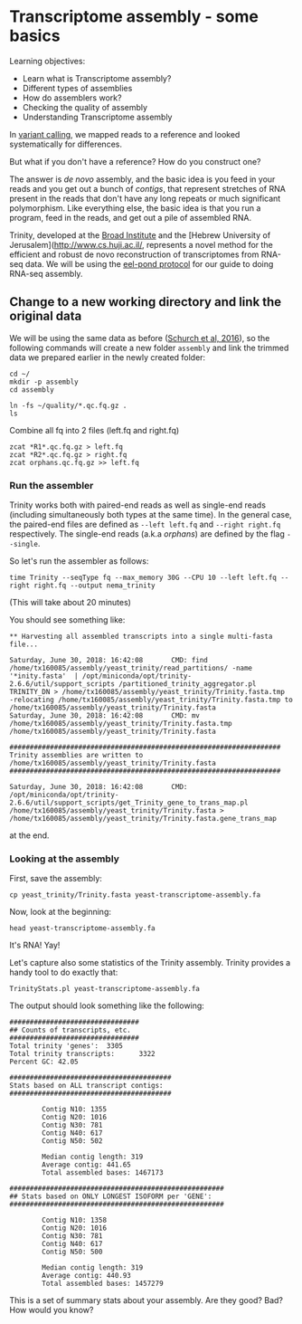 # Transcriptome assembly - some basics

Learning objectives:

* Learn what is Transcriptome assembly?
* Different types of assemblies
* How do assemblers work?
* Checking the quality of assembly
* Understanding Transcriptome assembly

In [variant calling](http://angus.readthedocs.io/en/2018/mapping-variant-calling.html), we mapped reads to a reference and looked systematically for differences.

But what if you don't have a reference? How do you construct one?

The answer is *de novo* assembly, and the basic idea is you feed in your reads and you get out a bunch of *contigs*, that represent stretches of RNA present in the reads that don't have any long repeats or much significant polymorphism.  Like everything else, the basic idea is that you run a program, feed in the reads, and get out a pile of assembled RNA.

Trinity, developed at the [Broad Institute](http://www.broadinstitute.org/) and the [Hebrew University of Jerusalem](http://www.cs.huji.ac.il/, represents a novel method for the efficient and robust de novo reconstruction of transcriptomes from RNA-seq data. We will be using the [eel-pond protocol](https://eel-pond.readthedocs.io/en/latest) for our guide to doing RNA-seq assembly.

## Change to a new working directory and link the original data

We will be using the same data as before ([Schurch et al, 2016](https://www.ncbi.nlm.nih.gov/pmc/articles/PMC4878611/)), so the following commands will create a new folder `assembly` and link the trimmed data we prepared earlier in the newly created folder:

```
cd ~/
mkdir -p assembly
cd assembly

ln -fs ~/quality/*.qc.fq.gz .
ls
```

Combine all fq into 2 files (left.fq and right.fq)
```
zcat *R1*.qc.fq.gz > left.fq
zcat *R2*.qc.fq.gz > right.fq
zcat orphans.qc.fq.gz >> left.fq
```

### Run the assembler


Trinity works both with paired-end reads as well as single-end reads (including simultaneously both types at the same time). In the general case, the paired-end files are defined as `--left left.fq` and `--right right.fq` respectively. The single-end reads (a.k.a _orphans_) are defined by the flag `--single`. 


So let's run the assembler as follows:

```
time Trinity --seqType fq --max_memory 30G --CPU 10 --left left.fq --right right.fq --output nema_trinity
```

(This will take about 20 minutes)

You should see something like:

```
** Harvesting all assembled transcripts into a single multi-fasta file...

Saturday, June 30, 2018: 16:42:08       CMD: find /home/tx160085/assembly/yeast_trinity/read_partitions/ -name '*inity.fasta'  | /opt/miniconda/opt/trinity-2.6.6/util/support_scripts /partitioned_trinity_aggregator.pl TRINITY_DN > /home/tx160085/assembly/yeast_trinity/Trinity.fasta.tmp 
-relocating /home/tx160085/assembly/yeast_trinity/Trinity.fasta.tmp to /home/tx160085/assembly/yeast_trinity/Trinity.fasta
Saturday, June 30, 2018: 16:42:08       CMD: mv /home/tx160085/assembly/yeast_trinity/Trinity.fasta.tmp /home/tx160085/assembly/yeast_trinity/Trinity.fasta

###################################################################
Trinity assemblies are written to /home/tx160085/assembly/yeast_trinity/Trinity.fasta
###################################################################

Saturday, June 30, 2018: 16:42:08       CMD: /opt/miniconda/opt/trinity-2.6.6/util/support_scripts/get_Trinity_gene_to_trans_map.pl /home/tx160085/assembly/yeast_trinity/Trinity.fasta > /home/tx160085/assembly/yeast_trinity/Trinity.fasta.gene_trans_map
```

at the end.



### Looking at the assembly

First, save the assembly:

```
cp yeast_trinity/Trinity.fasta yeast-transcriptome-assembly.fa
``` 
 
Now, look at the beginning:

```
head yeast-transcriptome-assembly.fa
```
    
It's RNA! Yay!

Let's capture also some statistics of the Trinity assembly. Trinity provides a handy tool to do exactly that:

```
TrinityStats.pl yeast-transcriptome-assembly.fa
```

The output should look something like the following:

```
################################
## Counts of transcripts, etc.
################################
Total trinity 'genes':  3305
Total trinity transcripts:      3322
Percent GC: 42.05

########################################
Stats based on ALL transcript contigs:
########################################

        Contig N10: 1355
        Contig N20: 1016
        Contig N30: 781
        Contig N40: 617
        Contig N50: 502

        Median contig length: 319
        Average contig: 441.65
        Total assembled bases: 1467173

#####################################################
## Stats based on ONLY LONGEST ISOFORM per 'GENE':
#####################################################

        Contig N10: 1358
        Contig N20: 1016
        Contig N30: 781
        Contig N40: 617
        Contig N50: 500

        Median contig length: 319
        Average contig: 440.93
        Total assembled bases: 1457279
```

This is a set of summary stats about your assembly. Are they good? Bad? How would you know?
